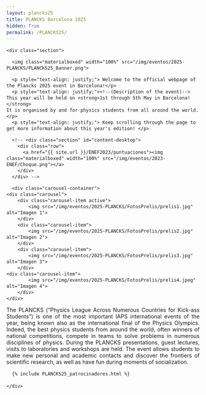 ```yaml
---
layout: plancks25
title: PLANCKS Barcelona 2025
hidden: True
permalink: /PLANCKS25/
---
```


<!-- Enlazamos el archivo CSS del carrusel -->
<link rel="stylesheet" href="/css/carousel.css">

<div class="no-pad-top" id="index-page">
  <div class="container">
  
    <div class="section">


<!-- BANNER -->
      <img class="materialboxed" width="100%" src="/img/eventos/2025-PLANCKS/PLANCKS25_Banner.png">

<!-- INTRODUCCIÓN -->

      <p style="text-align: justify;"> Welcome to the official webpage of the Plancks 2025 event in Barcelona!</p>
      <p style="text-align: justify;"><!--(Description of the event)-->  This year will be held on <strong>1st through 5th May in Barcelona! </strong>
	It is organised by and for physics students from all around the world.</p>
      <p style="text-align: justify;"> Keep scrolling through the page to get more information about this year's edition! </p>

<!-- BOTONES -->

<!--
      <div class="section">
        <div class="row">
          <div class="col s6 m6 l3">
            <div class="row center">
              <a href="#objetivos" id="boton-objetivos" class="btn-plancks25 waves-effect waves-light">Objectives</a>
            </div>
          </div>
          <div class="col s6 m6 l3">
            <div class="row center">
              <a href="{{ site.url }}/ENEF2024/programa" id="boton-programa" class="btn-plancks25 waves-effect waves-light">Program</a>
            </div>
          </div>
	  <div class="col s6 m6 l3">
            <div class="row center">
              <a href="#inscribete" id="boton-inscribete" class="btn-plancks25 waves-effect waves-light">Plancks Preliminaries</a> 	      
            </div>
          </div>
	  <div class="col s6 m6 l3">
            <div class="row center">
              <a href="#preguntas" id="boton-preguntas" class="btn-plancks25 waves-effect waves-light">FAQs</a>
            </div>
          </div>
        </div>
      </div>
-->
      <!-- <div class="section" id="content-desktop">
        <div class="row">
          <a href="{{ site.url }}/ENEF2023/puntuaciones"><img class="materialboxed" width="100%" src="/img/eventos/2023-ENEF/Choque.png"></a>
        </div>
      </div> -->
<!--	<h4 id="objetivos">Objectives</h4>-->
<!-- FOTOS 
      <div class="section" id="content-desktop">
        <div class="row">
          <div class="col s12 m12 l12">
            <div class="row center">
              <img class="materialboxed" width="100%" src="/img/eventos/2024-ENEF/Galeria/ENEF23GaleriaBig.png">
            </div>
          </div>
        </div>
      </div>
      <div class="section" id="content-mobile">
        <div class="row">
          <div class="col s12 m12 l12">
            <div class="row center">
              <img class="materialboxed" width="100%" src="/img/eventos/2024-ENEF/Galeria/ENEF23GaleriaSmall.png">
            </div>
          </div>
        </div>
      </div>
-->

<!-- CARRUSEL DE FOTOS -->
      <div class="carousel-container">
    <div class="carousel">
        <div class="carousel-item active">
            <img src="/img/eventos/2025-PLANCKS/FotosPrelis/prelis1.jpg" alt="Imagen 1">
        </div>
        <div class="carousel-item">
            <img src="/img/eventos/2025-PLANCKS/FotosPrelis/prelis2.jpg" alt="Imagen 2">
        </div>
        <div class="carousel-item">
            <img src="/img/eventos/2025-PLANCKS/FotosPrelis/prelis3.jpg" alt="Imagen 3">
        </div>
	<div class="carousel-item">
            <img src="/img/eventos/2025-PLANCKS/FotosPrelis/prelis4.jpeg" alt="Imagen 4">
        </div>
    </div>

</div>

<!-- OBJETIVOS -->

<p style="text-align: justify;"> The PLANCKS (“Physics League Across Numerous Countries for Kick-ass Students”) is one of the most important IAPS international events of the year, being known also as the international final of the Physics Olympics. Indeed, the best physics students from around the world, often winners of national competitions, compete in teams to solve problems in numerous disciplines of physics. During the PLANCKS presentations, guest lectures, visits to laboratories and workshops are held. The event allows students to make new personal and academic contacts and discover the frontiers of scientific research, as well as have fun during moments of socialization. </p>

<!-- PROGRAMA
      <div class="section">
        <h4 id="programa">Programa</h4>
	<p style="text-align: justify;">Durante el ENEF contaremos con las mejores oportunidades de networking, divulgación y desarrollo profesional. Tendremos ponencias científicas, talleres de desarrollo profesional, visitas a laboratorios, oportunidades de networking, feria de empresas, concursos de presentaciones... combinado con actividades lúdicas y culturales.</p>
	<div class="col s6 m6 l3">
          <div class="row center">
            <a href="{{ site.url }}/PLANCKS25/program" id="boton-programa" class="btn-plancks25">Get to know the provisional program!</a>
          </div>
        </div>
      </div> 
-->
	  
<!-- SPONSORS -->
      {% include PLANCKS25_patrocinadores.html %}
	  
    </div>
	   
    
  </div>
</div>

